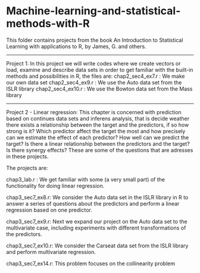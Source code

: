 # Machine-learning-and-statistical-methods-with-R


This folder contains projects from the book An Introduction to Statistical Learning with applications to R, by James, G. and others. 

*************************************
Project 1: In this project we will write codes where we create vectors or load, examine and describe data sets in order to get familiar with the built-in methods and possibilities in R, the files are: 
chap2_sec4_ex7.r : We make our own data set 
chap2_sec4_ex9.r : We use the Auto data set from the ISLR library
chap2_sec4_ex10.r : We use the Bowton data set from the Mass library


********************************
Project 2 - Linear regression: This chapter is concerned with prediction based on continues data sets and inferens analysis, that is decide weather there exists a relationship between the target and the predictors,
if so how strong is it? Which predictor affect the target the most and how precisely can we estimate the effect of each predictor? How well can we predict the target? Is there a linear relationship between the predictors and the target? Is there synergy effects? These are some of the questions that are adresses in these projects. 

The projects are: 

chap3_lab.r : We get familiar with some (a very small part) of the functionality for doing linear regression. 

chap3_sec7_ex8.r: We consider the Auto data set in the ISLR library in R to answer a series of questions about the predictors and perform a linear regression based on one predictor. 

chap3_sec7_ex9.r: Next we expand our project on the Auto data set to the multivariate case, including experiments with different transformations of the predictors. 

chap3_sec7_ex10.r: We consider the Carseat data set from the ISLR library and perform multivariate regression. 

chap3_sec7_ex14.r: This problem focuses on the collinearity problem










